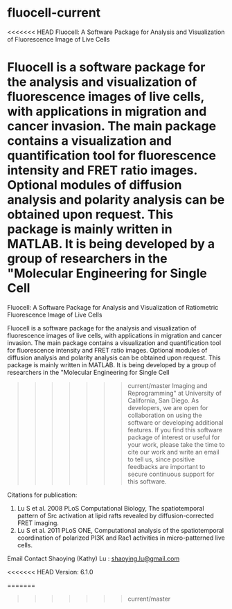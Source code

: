 # fluocell-current
<<<<<<< HEAD
Fluocell: A Software Package for Analysis and Visualization of Fluorescence Image of Live Cells

Fluocell is a software package for the analysis and visualization of fluorescence images of live cells, with applications in 
migration and cancer invasion. The main package contains a visualization and quantification tool for fluorescence intensity 
and FRET ratio images. Optional modules of diffusion analysis and polarity analysis can be obtained upon request. This package 
is mainly written in MATLAB. It is being developed by a group of researchers in the "Molecular Engineering for Single Cell 
=======
Fluocell: A Software Package for Analysis and Visualization of Ratiometric Fluorescence Image of Live Cells

Fluocell is a software package for the analysis and visualization of fluorescence images of live cells, with applications in  migration and cancer invasion. The main package contains a visualization and quantification tool for fluorescence intensity and FRET ratio images. Optional modules of diffusion analysis and polarity analysis can be obtained upon request. This package is mainly written in MATLAB. It is being developed by a group of researchers in the "Molecular Engineering for Single Cell 
>>>>>>> current/master
Imaging and Reprogramming" at University of California, San Diego. As developers, we are open for collaboration on using the 
software or developing additional features. If you find this software package of interest or useful for your work, please 
take the time to cite our work and write an email to tell us, since positive feedbacks are important to secure continuous 
support for this software.

Citations for publication:
1. Lu S et al. 2008 PLoS Computational Biology, The spatiotemporal pattern of Src activation at lipid rafts revealed by 
diffusion-corrected FRET imaging. 
2. Lu S et al. 2011 PLoS ONE, Computational analysis of the spatiotemporal coordination of polarized PI3K and Rac1 activities 
in micro-patterned live cells.

Email Contact Shaoying (Kathy) Lu : shaoying.lu@gmail.com

<<<<<<< HEAD
Version: 6.1.0

=======
>>>>>>> current/master
